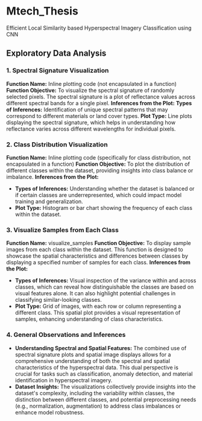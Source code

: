 # Mtech_Thesis
Efficient Local Similarity based Hyperspectral Imagery Classification using CNN

## Exploratory Data Analysis

### 1. Spectral Signature Visualization
**Function Name:** Inline plotting code (not encapsulated in a function)
**Function Objective:** To visualize the spectral signature of randomly selected pixels. The spectral signature is a plot of reflectance values across different spectral bands for a single pixel.
**Inferences from the Plot:**
**Types of Inferences:** Identification of unique spectral patterns that may correspond to different materials or land cover types.
**Plot Type:** Line plots displaying the spectral signature, which helps in understanding how reflectance varies across different wavelengths for individual pixels.
### 2. Class Distribution Visualization
**Function Name:** Inline plotting code (specifically for class distribution, not encapsulated in a function)
**Function Objective:** To plot the distribution of different classes within the dataset, providing insights into class balance or imbalance.
**Inferences from the Plot:**
- **Types of Inferences:** Understanding whether the dataset is balanced or if certain classes are underrepresented, which could impact model training and generalization.
- **Plot Type:** Histogram or bar chart showing the frequency of each class within the dataset.
### 3. Visualize Samples from Each Class
**Function Name:** visualize_samples
**Function Objective:** To display sample images from each class within the dataset. This function is designed to showcase the spatial characteristics and differences between classes by displaying a specified number of samples for each class.
**Inferences from the Plot:**
- **Types of Inferences:** Visual inspection of the variance within and across classes, which can reveal how distinguishable the classes are based on visual features alone. It can also highlight potential challenges in classifying similar-looking classes.
- **Plot Type:** Grid of images, with each row or column representing a different class. This spatial plot provides a visual representation of samples, enhancing understanding of class characteristics.
### 4. General Observations and Inferences
- **Understanding Spectral and Spatial Features:** The combined use of spectral signature plots and spatial image displays allows for a comprehensive understanding of both the spectral and spatial characteristics of the hyperspectral data. This dual perspective is crucial for tasks such as classification, anomaly detection, and material identification in hyperspectral imagery.
- **Dataset Insights:** The visualizations collectively provide insights into the dataset's complexity, including the variability within classes, the distinction between different classes, and potential preprocessing needs (e.g., normalization, augmentation) to address class imbalances or enhance model robustness.

